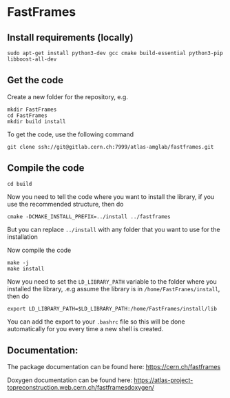 # FastFrames


## Install requirements (locally)

```
sudo apt-get install python3-dev gcc cmake build-essential python3-pip libboost-all-dev
```

## Get the code
Create a new folder for the repository, e.g.
```
mkdir FastFrames
cd FastFrames
mkdir build install
```

To get the code, use the following command
```
git clone ssh://git@gitlab.cern.ch:7999/atlas-amglab/fastframes.git
```

## Compile the code
```
cd build
```

Now you need to tell the code where you want to install the library, if you use the recommended structure, then do
```
cmake -DCMAKE_INSTALL_PREFIX=../install ../fastframes
```

But you can replace `../install` with any folder that you want to use for the installation

Now compile the code
```
make -j
make install
```

Now you need to set the `LD_LIBRARY_PATH` variable to the folder where you installed the library, .e.g assume the library is in `/home/FastFranes/install`, then do
```
export LD_LIBRARY_PATH=$LD_LIBRARY_PATH:/home/FastFrames/install/lib
```

You can add the export to your `.bashrc` file so this will be done automatically for you every time a new shell is created.

## Documentation:

The package documentation can be found here: https://cern.ch/fastframes

Doxygen documentation can be found here: https://atlas-project-topreconstruction.web.cern.ch/fastframesdoxygen/
